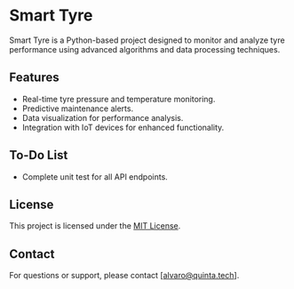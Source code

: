 # Smart Tyre

Smart Tyre is a Python-based project designed to monitor and analyze tyre performance using advanced algorithms and data processing techniques.

## Features

- Real-time tyre pressure and temperature monitoring.
- Predictive maintenance alerts.
- Data visualization for performance analysis.
- Integration with IoT devices for enhanced functionality.

## To-Do List

- Complete unit test for all API endpoints.

## License

This project is licensed under the [MIT License](LICENSE).

## Contact

For questions or support, please contact [alvaro@quinta.tech].